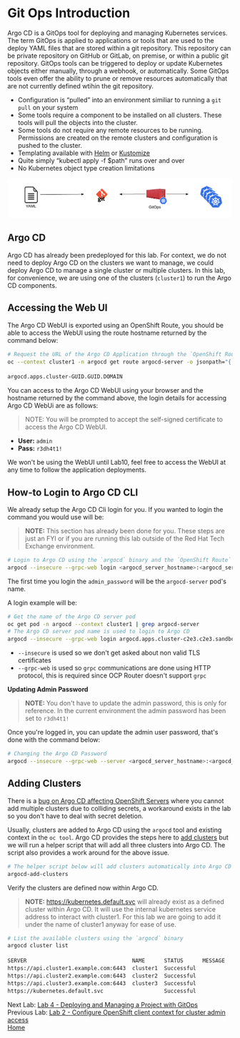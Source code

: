 <a id="markdown-argocd-deployment" name="argocd-introduction"></a>
# Git Ops Introduction
Argo CD is a GitOps tool for deploying and managing Kubernetes services. The term GitOps is applied to applications or tools that are used to the deploy YAML files that are stored within a git repository. This repository can be private repository on GitHub or GitLab, on premise, or within a public git repository.  GitOps tools can be triggered to deploy or update Kubernetes objects either manually, through a webhook, or automatically. Some GitOps tools even offer the ability to prune or remove resources automatically that are not currently defined wtihin the git repository.

* Configuration is “pulled” into an environment similiar to running a `git pull` on your system
* Some tools require a component to be installed on all clusters. These tools will pull the objects into the cluster.
* Some tools do not require any remote resources to be running. Permissions are created on the remote clusters and configuration is pushed to the cluster.
* Templating available with [Helm](https://helm.sh/) or [Kustomize](https://kustomize.io/)
* Quite simply “kubectl apply -f $path” runs over and over
* No Kubernetes object type creation limitations

![GitOps](assets/gitops.png)

<a id="markdown-deploy-argocd" name="deploy-argocd"></a>
## Argo CD 
Argo CD has already been predeployed for this lab. For context, we do not need to deploy Argo CD on the clusters we want to manage, we could deploy Argo CD to manage a single cluster or multiple clusters. In this lab, for convenience, we are using one of the clusters (`cluster1`) to run the Argo CD components.


<a id="markdown-accessing-the-web-ui" name="accessing-the-web-ui"></a>
## Accessing the Web UI

The Argo CD WebUI is exported using an OpenShift Route, you should be able to access the WebUI using the route hostname
returned by the command below:

~~~sh
# Request the URL of the Argo CD Application through the `OpenShift Route`
oc --context cluster1 -n argocd get route argocd-server -o jsonpath="{.status.ingress[*].host}{\"\n\"}"

argocd.apps.cluster-GUID.GUID.DOMAIN
~~~

You can access to the Argo CD WebUI using your browser and the hostname returned by the command above, the login details for accessing Argo CD WebUi are as follows:

> NOTE: You will be prompted to accept the self-signed certificate to access the Argo CD WebUI.

* **User:** `admin`
* **Pass:** `r3dh4t1!`

We won't be using the WebUI until Lab10, feel free to access the WebUI at any time to follow the application deployments.

<a id="markdown-how-to-login-to-Argo-CD-cli" name="how-to-login-to-Argo-CD-cli"></a>
## How-to Login to Argo CD CLI

We already setup the Argo CD Cli login for you. If you wanted to login the command you would use will be:

> **NOTE:** This section has already been done for you. These steps are just an FYI or if you are running this lab outside of the Red Hat Tech Exchange environment.

~~~sh
# Login to Argo CD using the `argocd` binary and the `OpenShift Route`
argocd --insecure --grpc-web login <argocd_server_hostname>:<argocd_server_port> --username admin --password <admin_password>
~~~

The first time you login the `admin_password` will be the `argocd-server` pod's name. 

A login example will be:

~~~sh
# Get the name of the Argo CD server pod
oc get pod -n argocd --context cluster1 | grep argocd-server
# The Argo CD server pod name is used to login to Argo CD
argocd --insecure --grpc-web login argocd.apps.cluster-c2e3.c2e3.sandbox60.opentlc.com:443 --username admin --password argocd-server-76d8b87f96-vvtzm
~~~

* `--insecure` is used so we don't get asked about non valid TLS certificates
* `--grpc-web` is used so `grpc` communications are done using HTTP protocol, this is required since OCP Router doesn't support `grpc`

**Updating Admin Password**

> **NOTE:** You don't have to update the admin password, this is only for reference. In the current environment the admin password has been set to `r3dh4t1!`

Once you're logged in, you can update the admin user password, that's done with the command below:

~~~sh
# Changing the Argo CD Password
argocd --insecure --grpc-web --server <argocd_server_hostname>:<argocd_server_port> account update-password --current-password <current_admin_password> --new-password <new_admin_password>
~~~

<a id="markdown-adding-clusters" name="adding-clusters"></a>
## Adding Clusters
There is a [bug on Argo CD affecting OpenShift Servers](https://github.com/argoproj/argo-cd/issues/1761) where you cannot add multiple clusters due to colliding secrets, a workaround exists in the lab so you don't have to deal with secret deletion.

Usually, clusters are added to Argo CD using the `argocd` tool and existing context in the `oc tool`. Argo CD provides the steps here to [add clusters](https://github.com/argoproj/argo-cd/blob/master/docs/getting_started.md#5-register-a-cluster-to-deploy-apps-to-optional) but we will run a helper script that will add all three clusters into Argo CD. The script also provides a work around for the above issue.

~~~sh
# The helper script below will add clusters automatically into Argo CD for you
argocd-add-clusters
~~~

Verify the clusters are defined now within Argo CD.
> **NOTE:** https://kubernetes.default.svc will already exist as a defined cluster within Argo CD. It will use the internal kubernetes service address to interact with cluster1. For this lab we are going to add it under the name of cluster1 anyway for ease of use.

~~~sh
# List the available clusters using the `argocd` binary
argocd cluster list

SERVER                                 NAME      STATUS      MESSAGE
https://api.cluster1.example.com:6443  cluster1  Successful  
https://api.cluster2.example.com:6443  cluster2  Successful  
https://api.cluster3.example.com:6443  cluster3  Successful  
https://kubernetes.default.svc                   Successful  
~~~

Next Lab: [Lab 4 - Deploying and Managing a Project with GitOps](./4.md)<br>
Previous Lab: [Lab 2 - Configure OpenShift client context for cluster admin access](./2.md)<br>
[Home](./README.md)

